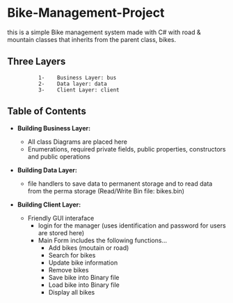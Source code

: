 # Bike-Management-Project
this is a simple Bike management system made with C# with road & mountain classes that inherits from the parent class, bikes.

## Three Layers
              1-	Business Layer: bus
              2-	Data layer: data
              3-	Client Layer: client   


## Table of Contents

- **Building Business Layer:**
    - All class Diagrams are placed here
    - Enumerations, required private fields, public properties, constructors and public operations
    
- **Building Data Layer:**
    - file handlers to save data to permanent storage and to read data from the perma storage (Read/Write Bin file: bikes.bin)
    
- **Building Client Layer:**    
    - Friendly GUI interaface
        - login for the manager (uses identification and password for users are stored here)
        - Main Form includes the following functions... 
            - Add bikes (moutain or road)
            - Search for bikes 
            - Update bike information
            - Remove bikes
            - Save bike into Binary file 
            - Load bike into Binary file 
            - Display all bikes 
